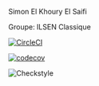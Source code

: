 Simon El Khoury El Saifi

Groupe: ILSEN Classique

[![CircleCI](https://dl.circleci.com/status-badge/img/gh/simonsaifi/ceri-m1-techniques-de-test/tree/master.svg?style=svg)](https://dl.circleci.com/status-badge/redirect/gh/simonsaifi/ceri-m1-techniques-de-test/tree/master)

[![codecov](https://codecov.io/gh/simonsaifi/ceri-m1-techniques-de-test/branch/master/graph/badge.svg?token=Q51LMERD9C)](https://codecov.io/gh/simonsaifi/ceri-m1-techniques-de-test)

![Checkstyle](target/site/badges/checkstyle-result.svg)